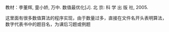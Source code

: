 教材：李董辉, 童小娇, 万中. 数值最优化[J]. 北 京: 科 学 出 版 社, 2005.

这里面有很多数值算法的程序实现，由于数量过多，直接在文件名开头表明算法，数字代表书中的题目名，为课后习题或例题
